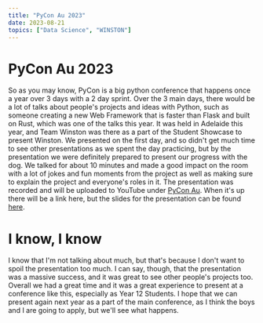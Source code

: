 ```yaml
---
title: "PyCon Au 2023"
date: 2023-08-21
topics: ["Data Science", "WINSTON"]
---
```


# PyCon Au 2023
So as you may know, PyCon is a big python conference that happens once a year over 3 days with a 2 day sprint. Over the 3 main days, there would be a lot of talks about people's projects and ideas with Python, such as someone creating a new Web Framework that is faster than Flask and built on Rust, which was one of the talks this year. It was held in Adelaide this year, and Team Winston was there as a part of the Student Showcase to present Winston. We presented on the first day, and so didn't get much time to see other presentations as we spent the day practicing, but by the presentation we were definitely prepared to present our progress with the dog. We talked for about 10 minutes and made a good impact on the room with a lot of jokes and fun moments from the project as well as making sure to explain the project and everyone's roles in it. The presentation was recorded and will be uploaded to YouTube under [PyCon Au](https://www.youtube.com/@PyConAU/videos). When it's up there will be a link here, but the slides for the presentation can be found [here](https://docs.google.com/presentation/d/1vnRfrF9SaiewQkWk5vjchrFpHF1ImAAL/edit?usp=sharing&ouid=113953752472373221728&rtpof=true&sd=true).

# I know, I know
I know that I'm not talking about much, but that's because I don't want to spoil the presentation too much. I can say, though, that the presentation was a massive success, and it was great to see other people's projects too. Overall we had a great time and it was a great experience to present at a conference like this, especially as Year 12 Students. I hope that we can present again next year as a part of the main conference, as I think the boys and I are going to apply, but we'll see what happens.